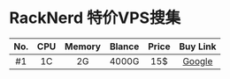 # RackNerd 特价VPS搜集



| No. | CPU | Memory | Blance | Price | Buy Link |
| :------:| :------: | :------: | :------: | :------: | :------: |
| #1 | 1C | 2G |  4000G | 15$ | [Google](http://www.google.com/) |

